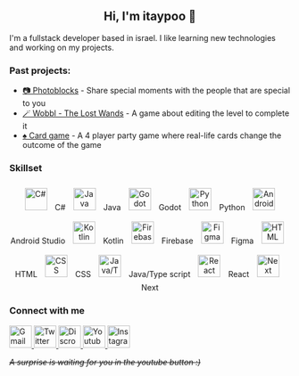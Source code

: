 ## <div align="center"> Hi, I'm itaypoo 👋 </div>


I'm a fullstack developer based in israel. I like learning new technologies and working on my projects.

### Past projects:
- [📷 Photoblocks](https://github.com/itaypoo/photoblocks) - Share special moments with the people that are special to you
- [🪄 Wobbl - The Lost Wands](https://store.steampowered.com/app/1919770/Wobbl__The_Lost_Wands/) - A game about editing the level to complete it
- [♠️ Card game](https://github.com/itaypoo/Card-Game) - A 4 player party game where real-life cards change the outcome of the game

### Skillset
<div align="center">
  
  <img style="margin: 10px" src="https://cdn.jsdelivr.net/npm/@programming-languages-logos/csharp@0.0.0/csharp_256x256.png" alt="C#" height="40" />
  C#
  
  <img style="margin: 10px" src="https://fiverr-res.cloudinary.com/images/q_auto,f_auto/gigs/54151564/original/9383643d4f05ac89f01cdc5c99f00f6af3986738/extract-a-java-    exe-for-you.jpg" alt="Java" height="40" />
  Java
  
  <img style="margin: 10px" src="https://upload.wikimedia.org/wikipedia/commons/thumb/6/6a/Godot_icon.svg/2048px-Godot_icon.svg.png" alt="Godot" height="40" />
  Godot
 
  <img style="margin: 10px" src="https://upload.wikimedia.org/wikipedia/commons/thumb/1/1f/Python_logo_01.svg/800px-Python_logo_01.svg.png" alt="Python" height="40" />
  Python
  
  <img style="margin: 10px" src="https://1.bp.blogspot.com/-LgTa-xDiknI/X4EflN56boI/AAAAAAAAPuk/24YyKnqiGkwRS9-_9suPKkfsAwO4wHYEgCLcBGAsYHQ/s0/image9.png" alt="Android Studio" height="40" />
  Android Studio
  
  <img style="margin: 10px" src="https://logowik.com/content/uploads/images/kotlin-k-letter3343.logowik.com.webp" alt="Kotlin" height="40" />
  Kotlin
  
  <img style="margin: 10px" src="https://firebase.google.com/static/downloads/brand-guidelines/PNG/logo-logomark.png" alt="Firebase" height="40" />
  Firebase
  
  <img style="margin: 10px" src="https://upload.wikimedia.org/wikipedia/commons/a/ad/Figma-1-logo.png" alt="Figma" height="40" />
  Figma
  
  <img style="margin: 10px" src="https://cdn.worldvectorlogo.com/logos/html-1.svg" alt="HTML" height="40" />
  HTML
  
  <img style="margin: 10px" src="https://upload.wikimedia.org/wikipedia/commons/thumb/6/62/CSS3_logo.svg/240px-CSS3_logo.svg.png" alt="CSS" height="40" />
  CSS
  
  <img style="margin: 10px" src="https://nexusjs.org/img/tsjs.png" alt="Java/TypeScript" height="40" />
  Java/Type script
  
  <img style="margin: 10px" src="https://upload.wikimedia.org/wikipedia/commons/thumb/a/a7/React-icon.svg/2300px-React-icon.svg.png" alt="React" height="40" />
  React
  
  <img style="margin: 10px" src="https://cdn.cdnlogo.com/logos/n/80/next-js.svg" alt="Next" height="40" />
  Next
  
  
</div>

### Connect with me
<div>
  <a href="mailto:itayanima@gmail.com">
    <img src="https://static.dezeen.com/uploads/2020/10/gmail-google-logo-rebrand-workspace-design_dezeen_2364_sq.jpg" height="40" alt="Gmail"/>
  </a>

  <a href="https://twitter.com/itaypooDev">
    <img src="https://user-images.githubusercontent.com/87711451/229125738-a7d2ed64-f442-42d3-aa04-f09219c1383b.png" height="40" alt="Twitter"/>
  </a>
  
  <a href="https://gcdnb.pbrd.co/images/AhIxJMBt52oa.png?o=1">
    <img src="https://media.pocketgamer.biz/2021/5/110514/discord-new-logo-2021-r225x225.jpg" height="40" alt="Discrod"/>
  </a>
  
  <a href="https://www.youtube.com/watch?v=dQw4w9WgXcQ">
    <img src="https://upload.wikimedia.org/wikipedia/commons/thumb/7/79/YouTube_social_red_square_%282017%29.svg/2048px-YouTube_social_red_square_%282017%29.svg.png" height="40" alt="Youtube"/>
  </a>
  
  <a href="https://www.instagram.com/itay._vaknin/">
    <img src="https://www.citypng.com/public/uploads/preview/-11590303444ezlkboanlo.png" height="40" alt="Instagram"/>
  </a>
  
</div>

*~~A surprise is waiting for you in the youtube button :)~~*
